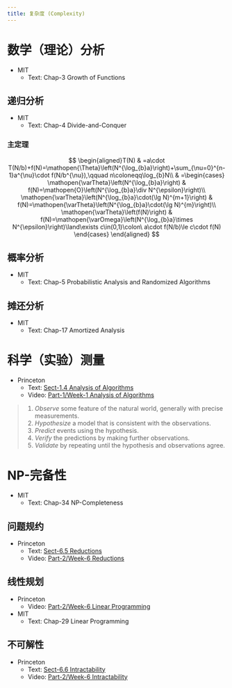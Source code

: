 ```yaml
---
title: 复杂度 (Complexity)
---
```


# 数学（理论）分析<a href id="mathematic"></a>

- MIT
  - Text: Chap-3  Growth of Functions

## 递归分析

- MIT
  - Text: Chap-4  Divide-and-Conquer

### 主定理<a href id="master-thm"></a>

$$
\begin{aligned}T(N) & =a\cdot T(N/b)+f(N)=\mathopen{\Theta}\left(N^{\log_{b}a}\right)+\sum_{\nu=0}^{n-1}a^{\nu}\cdot f(N/b^{\nu}),\qquad n\coloneqq\log_{b}N\\
 & =\begin{cases}
\mathopen{\varTheta}\left(N^{\log_{b}a}\right) & f(N)=\mathopen{O}\left(N^{\log_{b}a}\div N^{\epsilon}\right)\\
\mathopen{\varTheta}\left(N^{\log_{b}a}\cdot(\lg N)^{m+1}\right) & f(N)=\mathopen{\varTheta}\left(N^{\log_{b}a}\cdot(\lg N)^{m}\right)\\
\mathopen{\varTheta}\left(f(N)\right) & f(N)=\mathopen{\varOmega}\left(N^{\log_{b}a}\times N^{\epsilon}\right)\land\exists c\in(0,1)\colon\ a\cdot f(N/b)\le c\cdot f(N)
\end{cases}
\end{aligned}
$$

## 概率分析

- MIT
  - Text: Chap-5  Probabilistic Analysis and Randomized Algorithms

## 摊还分析

- MIT
  - Text: Chap-17  Amortized Analysis

# 科学（实验）测量<a href id="scientific"></a>

- Princeton
  - Text: [Sect-1.4  Analysis of Algorithms](https://algs4.cs.princeton.edu/14analysis/)
  - Video: [Part-1/Week-1  Analysis of Algorithms](https://www.coursera.org/learn/algorithms-part1/supplement/mpK20/lecture-slides)

> 1. *Observe* some feature of the natural world, generally with precise measurements.
> 2. *Hypothesize* a model that is consistent with the observations.
> 3. *Predict* events using the hypothesis.
> 4. *Verify* the predictions by making further observations.
> 5. *Validate* by repeating until the hypothesis and observations agree.

# NP-完备性<a href id="NPC"></a>

- MIT
  - Text: Chap-34  NP-Completeness

## 问题规约

- Princeton
  - Text: [Sect-6.5  Reductions](https://algs4.cs.princeton.edu/65reductions)
  - Video: [Part-2/Week-6  Reductions](https://www.coursera.org/learn/algorithms-part2/supplement/OD01e/lecture-slides)

## 线性规划

- Princeton
  - Video: [Part-2/Week-6  Linear Programming](https://www.coursera.org/learn/algorithms-part2/supplement/9wPqe/lecture-slides)
- MIT
  - Text: Chap-29  Linear Programming

## 不可解性

- Princeton
  - Text: [Sect-6.6  Intractability](https://algs4.cs.princeton.edu/66intractability)
  - Video: [Part-2/Week-6  Intractability](https://www.coursera.org/learn/algorithms-part2/supplement/Nc2PX/lecture-slides)
